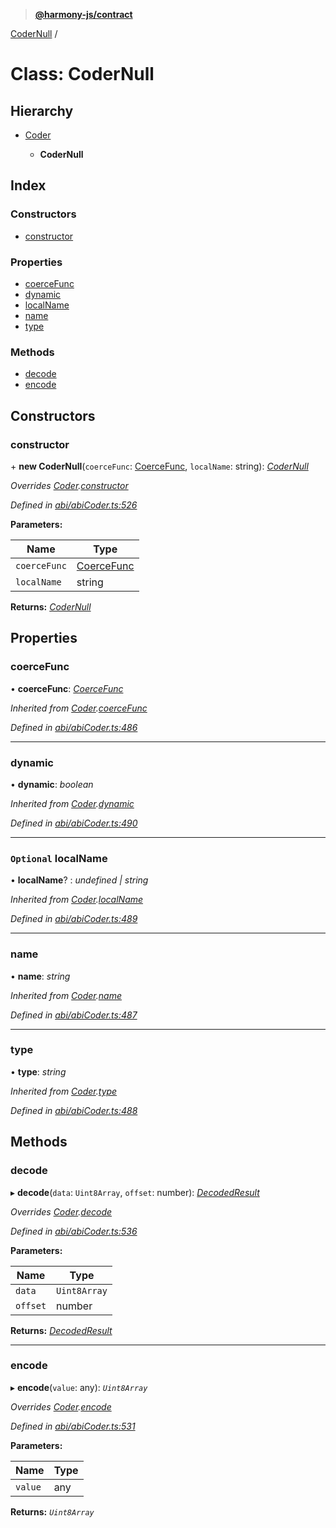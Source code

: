 > **[@harmony-js/contract](../README.md)**

[CoderNull](codernull.md) /

# Class: CoderNull

## Hierarchy

* [Coder](coder.md)

  * **CoderNull**

## Index

### Constructors

* [constructor](codernull.md#constructor)

### Properties

* [coerceFunc](codernull.md#coercefunc)
* [dynamic](codernull.md#dynamic)
* [localName](codernull.md#optional-localname)
* [name](codernull.md#name)
* [type](codernull.md#type)

### Methods

* [decode](codernull.md#decode)
* [encode](codernull.md#encode)

## Constructors

###  constructor

\+ **new CoderNull**(`coerceFunc`: [CoerceFunc](../README.md#coercefunc), `localName`: string): *[CoderNull](codernull.md)*

*Overrides [Coder](coder.md).[constructor](coder.md#constructor)*

*Defined in [abi/abiCoder.ts:526](https://github.com/harmony-one/sdk/blob/3ec028a/packages/harmony-contract/src/abi/abiCoder.ts#L526)*

**Parameters:**

Name | Type |
------ | ------ |
`coerceFunc` | [CoerceFunc](../README.md#coercefunc) |
`localName` | string |

**Returns:** *[CoderNull](codernull.md)*

## Properties

###  coerceFunc

• **coerceFunc**: *[CoerceFunc](../README.md#coercefunc)*

*Inherited from [Coder](coder.md).[coerceFunc](coder.md#coercefunc)*

*Defined in [abi/abiCoder.ts:486](https://github.com/harmony-one/sdk/blob/3ec028a/packages/harmony-contract/src/abi/abiCoder.ts#L486)*

___

###  dynamic

• **dynamic**: *boolean*

*Inherited from [Coder](coder.md).[dynamic](coder.md#dynamic)*

*Defined in [abi/abiCoder.ts:490](https://github.com/harmony-one/sdk/blob/3ec028a/packages/harmony-contract/src/abi/abiCoder.ts#L490)*

___

### `Optional` localName

• **localName**? : *undefined | string*

*Inherited from [Coder](coder.md).[localName](coder.md#optional-localname)*

*Defined in [abi/abiCoder.ts:489](https://github.com/harmony-one/sdk/blob/3ec028a/packages/harmony-contract/src/abi/abiCoder.ts#L489)*

___

###  name

• **name**: *string*

*Inherited from [Coder](coder.md).[name](coder.md#name)*

*Defined in [abi/abiCoder.ts:487](https://github.com/harmony-one/sdk/blob/3ec028a/packages/harmony-contract/src/abi/abiCoder.ts#L487)*

___

###  type

• **type**: *string*

*Inherited from [Coder](coder.md).[type](coder.md#type)*

*Defined in [abi/abiCoder.ts:488](https://github.com/harmony-one/sdk/blob/3ec028a/packages/harmony-contract/src/abi/abiCoder.ts#L488)*

## Methods

###  decode

▸ **decode**(`data`: `Uint8Array`, `offset`: number): *[DecodedResult](../interfaces/decodedresult.md)*

*Overrides [Coder](coder.md).[decode](coder.md#abstract-decode)*

*Defined in [abi/abiCoder.ts:536](https://github.com/harmony-one/sdk/blob/3ec028a/packages/harmony-contract/src/abi/abiCoder.ts#L536)*

**Parameters:**

Name | Type |
------ | ------ |
`data` | `Uint8Array` |
`offset` | number |

**Returns:** *[DecodedResult](../interfaces/decodedresult.md)*

___

###  encode

▸ **encode**(`value`: any): *`Uint8Array`*

*Overrides [Coder](coder.md).[encode](coder.md#abstract-encode)*

*Defined in [abi/abiCoder.ts:531](https://github.com/harmony-one/sdk/blob/3ec028a/packages/harmony-contract/src/abi/abiCoder.ts#L531)*

**Parameters:**

Name | Type |
------ | ------ |
`value` | any |

**Returns:** *`Uint8Array`*